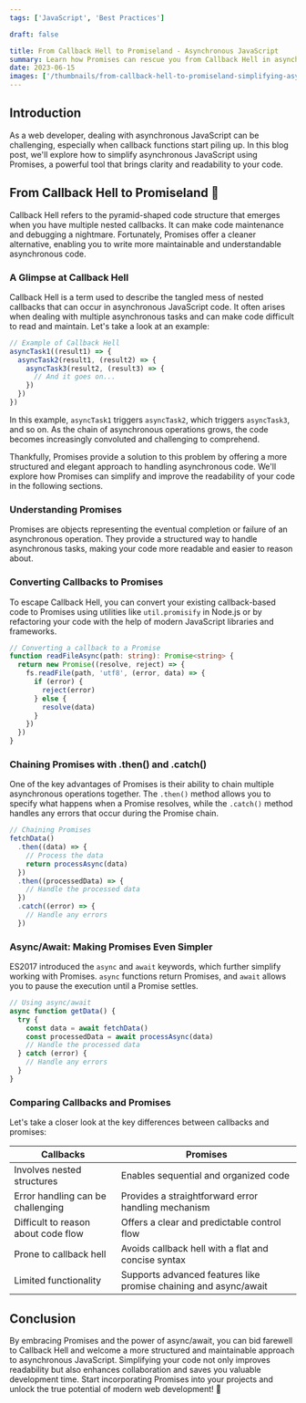```yaml
---
tags: ['JavaScript', 'Best Practices']

draft: false

title: From Callback Hell to Promiseland - Asynchronous JavaScript
summary: Learn how Promises can rescue you from Callback Hell in asynchronous JavaScript. Simplify your code, enhance maintainability, and boost development efficiency.
date: 2023-06-15
images: ['/thumbnails/from-callback-hell-to-promiseland-simplifying-asynchronous-javascript.png']
---
```


## Introduction

As a web developer, dealing with asynchronous JavaScript can be challenging, especially when callback functions start piling up. In this blog post, we'll explore how to simplify asynchronous JavaScript using Promises, a powerful tool that brings clarity and readability to your code.

## From Callback Hell to Promiseland 🌈

Callback Hell refers to the pyramid-shaped code structure that emerges when you have multiple nested callbacks. It can make code maintenance and debugging a nightmare. Fortunately, Promises offer a cleaner alternative, enabling you to write more maintainable and understandable asynchronous code.

### A Glimpse at Callback Hell

Callback Hell is a term used to describe the tangled mess of nested callbacks that can occur in asynchronous JavaScript code. It often arises when dealing with multiple asynchronous tasks and can make code difficult to read and maintain. Let's take a look at an example:

```typescript
// Example of Callback Hell
asyncTask1((result1) => {
  asyncTask2(result1, (result2) => {
    asyncTask3(result2, (result3) => {
      // And it goes on...
    })
  })
})
```

In this example, `asyncTask1` triggers `asyncTask2`, which triggers `asyncTask3`, and so on. As the chain of asynchronous operations grows, the code becomes increasingly convoluted and challenging to comprehend.

Thankfully, Promises provide a solution to this problem by offering a more structured and elegant approach to handling asynchronous code. We'll explore how Promises can simplify and improve the readability of your code in the following sections.

### Understanding Promises

Promises are objects representing the eventual completion or failure of an asynchronous operation. They provide a structured way to handle asynchronous tasks, making your code more readable and easier to reason about.

### Converting Callbacks to Promises

To escape Callback Hell, you can convert your existing callback-based code to Promises using utilities like `util.promisify` in Node.js or by refactoring your code with the help of modern JavaScript libraries and frameworks.

```typescript
// Converting a callback to a Promise
function readFileAsync(path: string): Promise<string> {
  return new Promise((resolve, reject) => {
    fs.readFile(path, 'utf8', (error, data) => {
      if (error) {
        reject(error)
      } else {
        resolve(data)
      }
    })
  })
}
```

### Chaining Promises with .then() and .catch()

One of the key advantages of Promises is their ability to chain multiple asynchronous operations together. The `.then()` method allows you to specify what happens when a Promise resolves, while the `.catch()` method handles any errors that occur during the Promise chain.

```typescript
// Chaining Promises
fetchData()
  .then((data) => {
    // Process the data
    return processAsync(data)
  })
  .then((processedData) => {
    // Handle the processed data
  })
  .catch((error) => {
    // Handle any errors
  })
```

### Async/Await: Making Promises Even Simpler

ES2017 introduced the `async` and `await` keywords, which further simplify working with Promises. `async` functions return Promises, and `await` allows you to pause the execution until a Promise settles.

```typescript
// Using async/await
async function getData() {
  try {
    const data = await fetchData()
    const processedData = await processAsync(data)
    // Handle the processed data
  } catch (error) {
    // Handle any errors
  }
}
```

### Comparing Callbacks and Promises

Let's take a closer look at the key differences between callbacks and promises:

| Callbacks                           | Promises                                                         |
| ----------------------------------- | ---------------------------------------------------------------- |
| Involves nested structures          | Enables sequential and organized code                            |
| Error handling can be challenging   | Provides a straightforward error handling mechanism              |
| Difficult to reason about code flow | Offers a clear and predictable control flow                      |
| Prone to callback hell              | Avoids callback hell with a flat and concise syntax              |
| Limited functionality               | Supports advanced features like promise chaining and async/await |

## Conclusion

By embracing Promises and the power of async/await, you can bid farewell to Callback Hell and welcome a more structured and maintainable approach to asynchronous JavaScript. Simplifying your code not only improves readability but also enhances collaboration and saves you valuable development time. Start incorporating Promises into your projects and unlock the true potential of modern web development! 🚀
